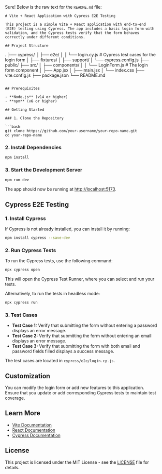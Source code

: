 Sure! Below is the raw text for the `README.md` file:

```
# Vite + React Application with Cypress E2E Testing

This project is a simple Vite + React application with end-to-end (E2E) testing using Cypress. The app includes a basic login form with validation, and the Cypress tests verify that the form behaves correctly under different conditions.

## Project Structure

```
.
├── cypress/
│   ├── e2e/
│   │   └── login.cy.js  # Cypress test cases for the login form
│   ├── fixtures/
│   ├── support/
│   └── cypress.config.js
├── public/
├── src/
│   ├── components/
│   │   └── LoginForm.js  # The login form component
│   ├── App.jsx
│   ├── main.jsx
│   └── index.css
├── vite.config.js
├── package.json
└── README.md
```

## Prerequisites

- **Node.js** (v14 or higher)
- **npm** (v6 or higher)

## Getting Started

### 1. Clone the Repository

```bash
git clone https://github.com/your-username/your-repo-name.git
cd your-repo-name
```

### 2. Install Dependencies

```bash
npm install
```

### 3. Start the Development Server

```bash
npm run dev
```

The app should now be running at [http://localhost:5173](http://localhost:5173).

## Cypress E2E Testing

### 1. Install Cypress

If Cypress is not already installed, you can install it by running:

```bash
npm install cypress --save-dev
```

### 2. Run Cypress Tests

To run the Cypress tests, use the following command:

```bash
npx cypress open
```

This will open the Cypress Test Runner, where you can select and run your tests.

Alternatively, to run the tests in headless mode:

```bash
npx cypress run
```

### 3. Test Cases

- **Test Case 1:** Verify that submitting the form without entering a password displays an error message.
- **Test Case 2:** Verify that submitting the form without entering an email displays an error message.
- **Test Case 3:** Verify that submitting the form with both email and password fields filled displays a success message.

The test cases are located in `cypress/e2e/login.cy.js`.

## Customization

You can modify the login form or add new features to this application. Ensure that you update or add corresponding Cypress tests to maintain test coverage.

## Learn More

- [Vite Documentation](https://vitejs.dev/guide/)
- [React Documentation](https://reactjs.org/docs/getting-started.html)
- [Cypress Documentation](https://docs.cypress.io/guides/overview/why-cypress)

## License

This project is licensed under the MIT License - see the [LICENSE](LICENSE) file for details.
